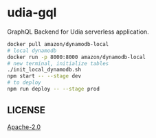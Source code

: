 # udia-gql
GraphQL Backend for Udia serverless application.

```bash
docker pull amazon/dynamodb-local
# local dynamodb
docker run -p 8000:8000 amazon/dynamodb-local
# new terminal, initialize tables
./init_local_dynamodb.sh
npm start -- --stage dev
# to deploy
npm run deploy -- --stage prod
```
## LICENSE

[Apache-2.0](LICENSE)
